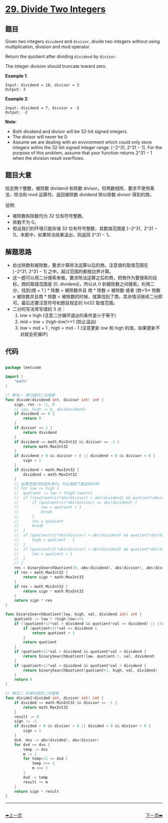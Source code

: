 # [29. Divide Two Integers](https://leetcode.com/problems/divide-two-integers/)


## 题目

Given two integers `dividend` and `divisor`, divide two integers without using multiplication, division and mod operator.

Return the quotient after dividing `dividend` by `divisor`.

The integer division should truncate toward zero.

**Example 1**:

    Input: dividend = 10, divisor = 3
    Output: 3

**Example 2**:

    Input: dividend = 7, divisor = -3
    Output: -2

**Note**:

- Both dividend and divisor will be 32-bit signed integers.
- The divisor will never be 0.
- Assume we are dealing with an environment which could only store integers within the 32-bit signed integer range: [−2^31, 2^31 − 1]. For the purpose of this problem, assume that your function returns 2^31 − 1 when the division result overflows.


## 题目大意

给定两个整数，被除数 dividend 和除数 divisor。将两数相除，要求不使用乘法、除法和 mod 运算符。返回被除数 dividend 除以除数 divisor 得到的商。

说明:

- 被除数和除数均为 32 位有符号整数。
- 除数不为 0。
- 假设我们的环境只能存储 32 位有符号整数，其数值范围是 [−2^31,  2^31 − 1]。本题中，如果除法结果溢出，则返回 2^31 − 1。


## 解题思路

- 给出除数和被除数，要求计算除法运算以后的商。注意值的取值范围在 [−2^31, 2^31 − 1] 之中。超过范围的都按边界计算。
- 这一题可以用二分搜索来做。要求除法运算之后的商，把商作为要搜索的目标。商的取值范围是 [0, dividend]，所以从 0 到被除数之间搜索。利用二分，找到(商 + 1 ) * 除数 > 被除数并且 商 * 除数 ≤ 被除数 或者 (商+1)* 除数 ≥ 被除数并且商 * 除数 < 被除数的时候，就算找到了商，其余情况继续二分即可。最后还要注意符号和题目规定的 Int32 取值范围。
- 二分的写法常写错的 3 点：
    1. low ≤ high (注意二分循环退出的条件是小于等于)
    2. mid = low + (high-low)>>1 (防止溢出)
    3. low = mid + 1 ; high = mid - 1 (注意更新 low 和 high 的值，如果更新不对就会死循环)

## 代码

```go

package leetcode

import (
	"math"
)

// 解法一 递归版的二分搜索
func divide(dividend int, divisor int) int {
	sign, res := -1, 0
	// low, high := 0, abs(dividend)
	if dividend == 0 {
		return 0
	}
	if divisor == 1 {
		return dividend
	}
	if dividend == math.MinInt32 && divisor == -1 {
		return math.MaxInt32
	}
	if dividend > 0 && divisor > 0 || dividend < 0 && divisor < 0 {
		sign = 1
	}
	if dividend > math.MaxInt32 {
		dividend = math.MaxInt32
	}
	// 如果把递归改成非递归，可以改成下面这段代码
	// for low <= high {
	// 	quotient := low + (high-low)>>1
	// 	if ((quotient+1)*abs(divisor) > abs(dividend) && quotient*abs(divisor) <= abs(dividend)) || ((quotient+1)*abs(divisor) >= abs(dividend) && quotient*abs(divisor) < abs(dividend)) {
	// 		if (quotient+1)*abs(divisor) == abs(dividend) {
	// 			res = quotient + 1
	// 			break
	// 		}
	// 		res = quotient
	// 		break
	// 	}
	// 	if (quotient+1)*abs(divisor) > abs(dividend) && quotient*abs(divisor) > abs(dividend) {
	// 		high = quotient - 1
	// 	}
	// 	if (quotient+1)*abs(divisor) < abs(dividend) && quotient*abs(divisor) < abs(dividend) {
	// 		low = quotient + 1
	// 	}
	// }
	res = binarySearchQuotient(0, abs(dividend), abs(divisor), abs(dividend))
	if res > math.MaxInt32 {
		return sign * math.MaxInt32
	}
	if res < math.MinInt32 {
		return sign * math.MinInt32
	}
	return sign * res
}

func binarySearchQuotient(low, high, val, dividend int) int {
	quotient := low + (high-low)>>1
	if ((quotient+1)*val > dividend && quotient*val <= dividend) || ((quotient+1)*val >= dividend && quotient*val < dividend) {
		if (quotient+1)*val == dividend {
			return quotient + 1
		}
		return quotient
	}
	if (quotient+1)*val > dividend && quotient*val > dividend {
		return binarySearchQuotient(low, quotient-1, val, dividend)
	}
	if (quotient+1)*val < dividend && quotient*val < dividend {
		return binarySearchQuotient(quotient+1, high, val, dividend)
	}
	return 0
}

// 解法二 非递归版的二分搜索
func divide1(divided int, divisor int) int {
	if divided == math.MinInt32 && divisor == -1 {
		return math.MaxInt32
	}
	result := 0
	sign := -1
	if divided > 0 && divisor > 0 || divided < 0 && divisor < 0 {
		sign = 1
	}
	dvd, dvs := abs(divided), abs(divisor)
	for dvd >= dvs {
		temp := dvs
		m := 1
		for temp<<1 <= dvd {
			temp <<= 1
			m <<= 1
		}
		dvd -= temp
		result += m
	}
	return sign * result
}


```

----------------------------------------------
<div style="display: flex;justify-content: space-between;align-items: center;">
<p><a href="https://books.halfrost.com/leetcode/ChapterFour/0028.Implement-strStr/">⬅️上一页</a></p>
<p><a href="https://books.halfrost.com/leetcode/ChapterFour/0030.Substring-with-Concatenation-of-All-Words/">下一页➡️</a></p>
</div>
